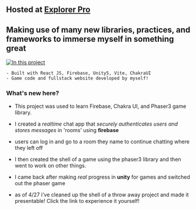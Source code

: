 ## Hosted at [Explorer Pro](https://mega-game-c1533.web.app/)

## Making use of many new libraries, practices, and frameworks to immerse myself in something great

[![In this project](https://skillicons.dev/icons?i=,react,firebase,unity,vite,js,html,css,chakraui)](https://skillicons.dev)

    - Built with React JS, Firebase, Unity5, Vite, ChakraUI
    - Game code and fullstack website developed by myself!

### What's new here?

- This project was used to learn Firebase, Chakra UI, and Phaser3 game library.
- I created a _realtime_ chat app that _securely authenticates users and stores messages_ in 'rooms' using **firebase**
- users can log in and go to a room they name to continue chatting where they left off
- I then created the shell of a game using the phaser3 library and then went to work on other things.
- I came back after making _real_ progress in **unity** for games and switched out the phaser game

- as of 4/27 i've cleaned up the shell of a throw away project and made it presentable! Click the link to experience it yourself!
